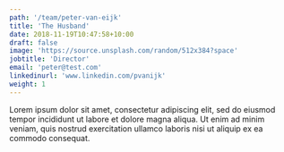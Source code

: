 ```yaml
---
path: '/team/peter-van-eijk'
title: 'The Husband'
date: 2018-11-19T10:47:58+10:00
draft: false
image: 'https://source.unsplash.com/random/512x384?space'
jobtitle: 'Director'
email: 'peter@test.com'
linkedinurl: 'www.linkedin.com/pvanijk'
weight: 1
---
```


Lorem ipsum dolor sit amet, consectetur adipiscing elit, sed do eiusmod tempor incididunt ut labore et dolore magna aliqua. Ut enim ad minim veniam, quis nostrud exercitation ullamco laboris nisi ut aliquip ex ea commodo consequat.
